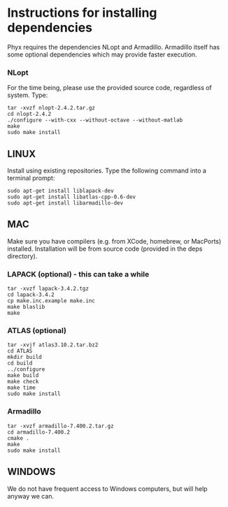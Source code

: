 Instructions for installing dependencies
========================================

Phyx requires the dependencies NLopt and Armadillo. Armadillo itself has some optional dependencies which may provide faster execution. 

### NLopt
For the time being, please use the provided source code, regardless of system. Type:

	tar -xvzf nlopt-2.4.2.tar.gz
	cd nlopt-2.4.2
	./configure --with-cxx --without-octave --without-matlab
	make
	sudo make install

LINUX
---------------
Install using existing repositories. Type the following command into a terminal prompt:

	sudo apt-get install liblapack-dev
	sudo apt-get install libatlas-cpp-0.6-dev
	sudo apt-get install libarmadillo-dev

MAC
---------------
Make sure you have compilers (e.g. from XCode, homebrew, or MacPorts) installed.
Installation will be from source code (provided in the deps directory).

### LAPACK (optional) - this can take a while

	tar -xvzf lapack-3.4.2.tgz
	cd lapack-3.4.2
	cp make.inc.example make.inc
	make blaslib
	make

### ATLAS (optional)

	tar -xvjf atlas3.10.2.tar.bz2
	cd ATLAS
	mkdir build
	cd build
	../configure
	make build
	make check
	make time
	sudo make install

### Armadillo

	tar -xvzf armadillo-7.400.2.tar.gz
	cd armadillo-7.400.2
	cmake .
	make
	sudo make install

WINDOWS
---------------
We do not have frequent access to Windows computers, but will help anyway we can.
